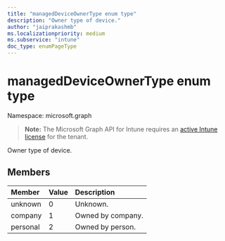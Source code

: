 ```yaml
---
title: "managedDeviceOwnerType enum type"
description: "Owner type of device."
author: "jaiprakashmb"
ms.localizationpriority: medium
ms.subservice: "intune"
doc_type: enumPageType
---
```


# managedDeviceOwnerType enum type

Namespace: microsoft.graph

> **Note:** The Microsoft Graph API for Intune requires an [active Intune license](https://go.microsoft.com/fwlink/?linkid=839381) for the tenant.

Owner type of device.

## Members
|Member|Value|Description|
|:---|:---|:---|
|unknown|0|Unknown.|
|company|1|Owned by company.|
|personal|2|Owned by person.|
